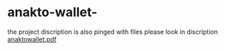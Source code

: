 # anakto-wallet-
the project discription is also pinged with files please look in discription 
[anaktowallet.pdf](https://github.com/user-attachments/files/19183314/Ossome.Hacks.2.0.PPT.pptx_compressed.2._compressed.pdf)
